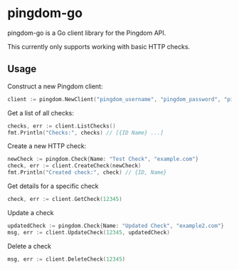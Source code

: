 # pingdom-go #

pingdom-go is a Go client library for the Pingdom API.

This currently only supports working with basic HTTP checks.

## Usage ##

Construct a new Pingdom client:
  
```go
client := pingdom.NewClient("pingdom_username", "pingdom_password", "pingdom_api_key")
```

Get a list of all checks:

```go
checks, err := client.ListChecks()
fmt.Println("Checks:", checks) // [{ID Name} ...]
```

Create a new HTTP check:

```go
newCheck := pingdom.Check{Name: "Test Check", "example.com"}
check, err := client.CreateCheck(newCheck)
fmt.Println("Created check:", check) // {ID, Name}
```

Get details for a specific check

```go
check, err := client.GetCheck(12345)
```

Update a check

```go
updatedCheck := pingdom.Check{Name: "Updated Check", "example2.com"}
msg, err := client.UpdateCheck(12345, updatedCheck)
```

Delete a check

```go
msg, err := client.DeleteCheck(12345)
```

